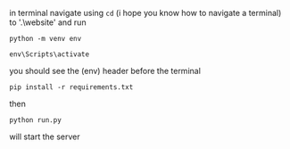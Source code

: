 
in terminal navigate using `cd` (i hope you know how to navigate
a terminal) to '.\website' and run

```
python -m venv env
```

```
env\Scripts\activate
```

you should see the (env) header before the terminal 

```
pip install -r requirements.txt
```

then 

```
python run.py
```

will start the server
